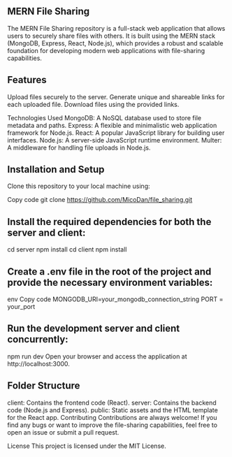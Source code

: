 MERN File Sharing
-

The MERN File Sharing repository is a full-stack web application that allows users to securely share files with others. It is built using the MERN stack (MongoDB, Express, React, Node.js), which provides a robust and scalable foundation for developing modern web applications with file-sharing capabilities.

Features
-
Upload files securely to the server.
Generate unique and shareable links for each uploaded file.
Download files using the provided links.



Technologies Used
MongoDB: A NoSQL database used to store file metadata and paths.
Express: A flexible and minimalistic web application framework for Node.js.
React: A popular JavaScript library for building user interfaces.
Node.js: A server-side JavaScript runtime environment.
Multer: A middleware for handling file uploads in Node.js.

Installation and Setup
-
Clone this repository to your local machine using:

Copy code
git clone https://github.com/MicoDan/file_sharing.git


Install the required dependencies for both the server and client:
-
cd server
npm install
cd client
npm install

Create a .env file in the root of the project and provide the necessary environment variables:
-
env
Copy code
MONGODB_URI=your_mongodb_connection_string
PORT = your_port

Run the development server and client concurrently:
-

npm run dev
Open your browser and access the application at http://localhost:3000.

Folder Structure
-
client: Contains the frontend code (React).
server: Contains the backend code (Node.js and Express).
public: Static assets and the HTML template for the React app.
Contributing
Contributions are always welcome! If you find any bugs or want to improve the file-sharing capabilities, feel free to open an issue or submit a pull request.

License
This project is licensed under the MIT License.
